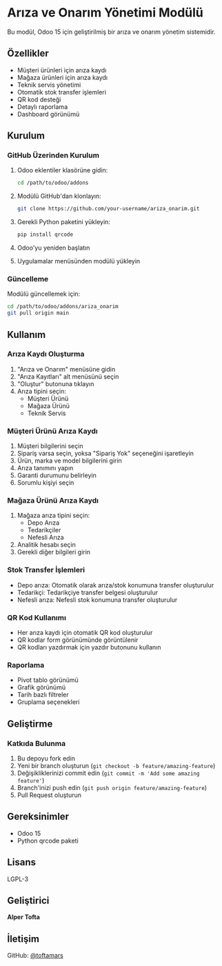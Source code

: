 # Arıza ve Onarım Yönetimi Modülü

Bu modül, Odoo 15 için geliştirilmiş bir arıza ve onarım yönetim sistemidir.

## Özellikler

- Müşteri ürünleri için arıza kaydı
- Mağaza ürünleri için arıza kaydı
- Teknik servis yönetimi
- Otomatik stok transfer işlemleri
- QR kod desteği
- Detaylı raporlama
- Dashboard görünümü

## Kurulum

### GitHub Üzerinden Kurulum

1. Odoo eklentiler klasörüne gidin:
   ```bash
   cd /path/to/odoo/addons
   ```

2. Modülü GitHub'dan klonlayın:
   ```bash
   git clone https://github.com/your-username/ariza_onarim.git
   ```

3. Gerekli Python paketini yükleyin:
   ```bash
   pip install qrcode
   ```

4. Odoo'yu yeniden başlatın

5. Uygulamalar menüsünden modülü yükleyin

### Güncelleme

Modülü güncellemek için:
```bash
cd /path/to/odoo/addons/ariza_onarim
git pull origin main
```

## Kullanım

### Arıza Kaydı Oluşturma

1. "Arıza ve Onarım" menüsüne gidin
2. "Arıza Kayıtları" alt menüsünü seçin
3. "Oluştur" butonuna tıklayın
4. Arıza tipini seçin:
   - Müşteri Ürünü
   - Mağaza Ürünü
   - Teknik Servis

### Müşteri Ürünü Arıza Kaydı

1. Müşteri bilgilerini seçin
2. Sipariş varsa seçin, yoksa "Sipariş Yok" seçeneğini işaretleyin
3. Ürün, marka ve model bilgilerini girin
4. Arıza tanımını yapın
5. Garanti durumunu belirleyin
6. Sorumlu kişiyi seçin

### Mağaza Ürünü Arıza Kaydı

1. Mağaza arıza tipini seçin:
   - Depo Arıza
   - Tedarikçiler
   - Nefesli Arıza
2. Analitik hesabı seçin
3. Gerekli diğer bilgileri girin

### Stok Transfer İşlemleri

- Depo arıza: Otomatik olarak arıza/stok konumuna transfer oluşturulur
- Tedarikçi: Tedarikçiye transfer belgesi oluşturulur
- Nefesli arıza: Nefesli stok konumuna transfer oluşturulur

### QR Kod Kullanımı

- Her arıza kaydı için otomatik QR kod oluşturulur
- QR kodlar form görünümünde görüntülenir
- QR kodları yazdırmak için yazdır butonunu kullanın

### Raporlama

- Pivot tablo görünümü
- Grafik görünümü
- Tarih bazlı filtreler
- Gruplama seçenekleri

## Geliştirme

### Katkıda Bulunma

1. Bu depoyu fork edin
2. Yeni bir branch oluşturun (`git checkout -b feature/amazing-feature`)
3. Değişikliklerinizi commit edin (`git commit -m 'Add some amazing feature'`)
4. Branch'inizi push edin (`git push origin feature/amazing-feature`)
5. Pull Request oluşturun

## Gereksinimler

- Odoo 15
- Python qrcode paketi

## Lisans

LGPL-3

## Geliştirici

**Alper Tofta**

## İletişim

GitHub: [@toftamars](https://github.com/toftamars) 